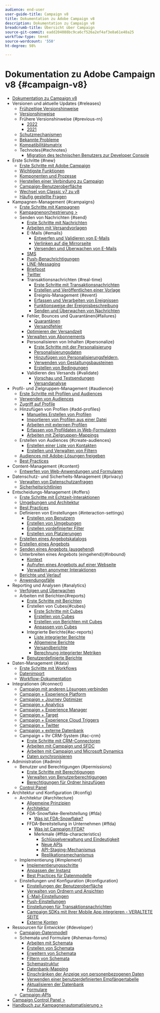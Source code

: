 ```yaml
---
audience: end-user
user-guide-title: Campaign v8
title: Dokumentation zu Adobe Campaign v8
description: Dokumentation zu Campaign v8
breadcrumb-title: Übersicht über Campaign
source-git-commit: eadd204088bc9ca6cf526a2ef4af3e8a61e48a25
workflow-type: tm+mt
source-wordcount: '550'
ht-degree: 98%

---
```



# Dokumentation zu Adobe Campaign v8 {#campaign-v8}

+ [Dokumentation zu Campaign v8](campaign-home.md)
+ Versionen und aktuelle Updates {#releases}
   + [Frühzeitige Versionshinweise](start/e-release-notes.md)
   + [Versionshinweise](start/release-notes.md)
   + Frühere Versionshinweise {#previous-rn}
      + [2022](start/release-notes-2022.md)
      + [2021](start/release-notes-2021.md)
   + [Schutzmechanismen](start/ac-guardrails.md)
   + [Bekannte Probleme](start/known-issues.md)
   + [Kompatibilitätsmatrix](start/compatibility-matrix.md)
   + Technotes{#technotes}
      + [Migration des technischen Benutzers zur Developer Console](start/ims-migration.md)
+ Erste Schritte {#new}
   + [Erste Schritte mit Adobe Campaign](start/get-started.md)
   + [Wichtigste Funktionen](start/whats-new.md)
   + [Komponenten und Prozesse](start/ac-components.md)
   + [Herstellen einer Verbindung zu Campaign](start/connect.md)
   + [Campaign-Benutzeroberfläche](start/campaign-ui.md)
   + [Wechsel von Classic v7 zu v8](start/v7-to-v8.md)
   + [Häufig gestellte Fragen](start/campaign-faq.md)
+ Kampagnen-Management {#campaigns}
   + [Erste Schritte mit Kampagnen](start/campaigns.md)
   + [Kampagnenorchestrierung >](https://experienceleague.adobe.com/docs/campaign/automation/campaign-orchestration/set-up-campaigns.html?lang=de)
   + Senden von Nachrichten {#send}
      + [Erste Schritte mit Nachrichten](start/create-message.md)
      + [Arbeiten mit Versandvorlagen](send/create-templates.md)
      + E-Mails {#emails}
         + [Entwerfen und Validieren von E-Mails](send/email.md)
         + [Verlinken auf die Mirrorseite](send/mirror-page.md)
         + [Versenden und Überwachen von E-Mails](send/send.md)
      + [SMS](send/sms.md)
      + [Push-Benachrichtigungen ](send/push.md)
      + [LINE-Messaging](send/line.md)
      + [Briefpost](send/direct-mail.md)
      + [Twitter](send/twitter.md)
      + Transaktionsnachrichten {#real-time}
         + [Erste Schritte mit Transaktionsnachrichten](send/transactional.md)
         + [Erstellen und Veröffentlichen einer Vorlage](send/transactional-template.md)
         + Ereignis-Management {#event}
         + [Erfassen und Verarbeiten von Ereignissen](send/event-processing.md)
         + [Funktionsweise der Ereignisbeschreibung](send/event-description.md)
         + [Senden und Überwachen von Nachrichten](send/delivery-execution.md)
      + Fehler, Bounces und Quarantänen{#failures}
         + [Quarantänen](send/quarantines.md)
         + [Versandfehler](send/delivery-failures.md)
      + [Optimieren der Versandzeit](send/predictive.md)
      + [Verwalten von Abonnements](start/subscriptions.md)
      + Personalisieren von Inhalten {#personalize}
         + [Erste Schritte mit der Personalisierung](send/personalize.md)
         + [Personalisierungsdaten](send/personalization-data.md)
         + [Hinzufügen von Personalisierungsfeldern,](send/personalization-fields.md)
         + [Verwenden von Gestaltungsbausteinen](send/personalization-blocks.md)
         + [Erstellen von Bedingungen](send/conditions.md)
      + Validieren des Versands {#validate}
         + [Vorschau und Testsendungen](send/preview-and-proof.md)
         + [Versandanalyse](send/delivery-analysis.md)
+ Profil- und Zielgruppen-Management {#audience}
   + [Erste Schritte mit Profilen und Audiences](audiences/gs-audiences.md)
   + [Verwenden von Audiences](start/audiences.md)
   + [Zugriff auf Profile](audiences/view-profiles.md)
   + Hinzufügen von Profilen {#add-profiles}
      + [Manuelles Erstellen von Profilen](audiences/create-profiles.md)
      + [Importieren von Profilen aus einer Datei](audiences/import-profiles.md)
      + [Arbeiten mit externen Profilen](audiences/external-profiles.md)
      + [Erfassen von Profildaten in Web-Formularen](audiences/collect-profiles.md)
      + [Arbeiten mit Zielgruppen-Mappings](audiences/target-mappings.md)
   + Erstellen von Audiences {#create-audiences}
      + [Erstellen einer Liste von Kontakten](audiences/create-audiences.md)
      + [Erstellen und Verwalten von Filtern](audiences/create-filters.md)
   + [Audiences mit Adobe-Lösungen freigeben](start/shared-audiences.md)
   + [Best Practices](audiences/audiences-best-practices.md)
+ Content-Management {#content}
   + [Entwerfen von Web-Anwendungen und Formularen](dev/webapps.md)
+ Datenschutz- und Sicherheits-Management {#privacy}
   + [Verwalten von Datenschutzanfragen](start/privacy.md)
   + [Sicherheitsrichtlinien](config/security.md)
+ Entscheidungs-Management {#offers}
   + [Erste Schritte mit Echtzeit-Interaktionen](interaction/interaction.md)
   + [Umgebungen und Architektur](interaction/interaction-architecture.md)
   + [Best Practices](interaction/interaction-best-practices.md)
   + Definieren von Einstellungen {#interaction-settings}
      + [Erstellen von Benutzern](interaction/interaction-operators.md)
      + [Erstellen von Umgebungen](interaction/interaction-env.md)
      + [Erstellen vordefinierter Filter](interaction/interaction-predefined-filters.md)
      + [Erstellen von Platzierungen](interaction/interaction-offer-spaces.md)
   + [Erstellen eines Angebotskatalogs](interaction/interaction-offer-catalog.md)
   + [Erstellen eines Angebots](interaction/interaction-offer.md)
   + [Senden eines Angebots    (ausgehend)](interaction/interaction-send-offers.md)
   + Unterbreiten eines Angebots (eingehend){#inbound}
      + [Kontext](interaction/interaction-present-offers.md)
      + [Aufrufen eines Angebots auf einer Webseite](interaction/interaction-integration.md)
      + [Verwalten anonymer Interaktionen](interaction/anonymous-interactions.md)
   + [Berichte und Verlauf](interaction/interaction-tracking.md)
   + [Anwendungsfälle](interaction/interaction-use-cases.md)
+ Reporting und Analysen {#analytics}
   + [Verfolgen und Überwachen](start/tracking.md)
   + Arbeiten mit Berichten{#reports}
      + [Erste Schritte mit Berichten](reporting/gs-reporting.md)
      + Erstellen von Cubes{#cubes}
         + [Erste Schritte mit Cubes](reporting/gs-cubes.md)
         + [Erstellen von Cubes](reporting/cube-indicators.md)
         + [Erstellen von Berichten mit Cubes](reporting/cube-tables.md)
         + [Anpassen von Cubes](reporting/customize-cubes.md)
      + Integrierte Berichte{#ac-reports}
         + [Liste integrierter Berichte](reporting/built-in-reports.md)
         + [Allgemeine Berichte](reporting/global-reports.md)
         + [Versandberichte](reporting/delivery-reports.md)
         + [Berechnung integrierter Metriken](reporting/metrics-calculation.md)
      + [Benutzerdefinierte Berichte](reporting/custom-reports.md)
+ Daten-Management {#data}
   + [Erste Schritte mit Workflows](config/workflows.md)
   + [Datenimport](start/import.md)
   + [Workflow-Dokumentation](https://experienceleague.adobe.com/docs/campaign/automation/workflows/introduction/about-workflows.html?lang=de)
+ Integrationen {#connect}
   + [Campaign mit anderen Lösungen verbinden](connect/integration.md)
   + [Campaign + Experience Platform](connect/ac-aep.md)
   + [Campaign + Journey Optimizer](connect/ac-ajo.md)
   + [Campaign + Analytics](connect/ac-aa.md)
   + [Campaign + Experience Manager](connect/ac-aem.md)
   + [Campaign + Target](connect/ac-at.md)
   + [Campaign + Experience Cloud Triggers](connect/ac-triggers.md)
   + [Campaign + Twitter](connect/ac-tw.md)
   + [Campaign + externe Datenbank](connect/fda.md)
   + Campaign + Ihr CRM-System   {#ac-crm}
      + [Erste Schritte mit CRM-Connectoren](connect/crm.md)
      + [Arbeiten mit Campaign und SFDC](connect/ac-sfdc.md)
      + [Arbeiten mit Campaign und Microsoft Dynamics](connect/ac-ms-dyn.md)
      + [Daten synchronisieren](connect/crm-data-sync.md)
+ Administration {#admin}
   + Benutzer und Berechtigungen {#permissions}
      + [Erste Schritte mit Berechtigungen](start/gs-permissions.md)
      + [Verwalten von Benutzerberechtigungen](start/manage-permissions.md)
      + [Berechtigungen für Ordner hinzufügen](start/folder-permissions.md)
   + [Control Panel](config/self-service.md)
+ Architektur und Konfiguration {#config}
   + Architektur {#architecture}
      + [Allgemeine Prinzipien](architecture/general-architecture.md)
      + [Architektur](architecture/architecture.md)
      + FDA-Snowflake-Bereitstellung {#fda}
         + [Was ist FDA-Snowflake?](architecture/fda-deployment.md)
      + FFDA-Bereitstellung in Unternehmen {#ffda}
         + [Was ist Campaign FFDA?](architecture/enterprise-deployment.md)
         + Merkmale {#ffda-characteristics}
            + [Schlüsselverwaltung und Eindeutigkeit](architecture/keys.md)
            + [Neue APIs](architecture/new-apis.md)
            + [API-Staging-Mechanismus](architecture/staging.md)
            + [Replikationsmechanismus](architecture/replication.md)
   + Implementierung {#implement}
      + [Implementierungsschritte](start/implement.md)
      + [Anpassen der Instanz](dev/customize.md)
      + [Best Practices für Datenmodelle](dev/datamodel-best-practices.md)
   + Einstellungen und Konfiguration {#configuration}
      + [Einstellungen der Benutzeroberfläche](config/ui-settings.md)
      + [Verwalten von Ordnern und Ansichten](audiences/folders-and-views.md)
      + [E-Mail-Einstellungen](config/email-settings.md)
      + [Push-Einstellungen](config/push-settings.md)
      + [Einstellungen für Transaktionsnachrichten](config/transactional-msg-settings.md)
      + [Campaign SDKs mit Ihrer Mobile App integrieren - VERALTETE SEITE](config/push-config.md)
      + [Externe Konten](config/external-accounts.md)
+ Ressourcen für Entwickler {#developer}
   + [Campaign-Datenmodell](dev/datamodel.md)
   + Schemata und Formulare {#shemas-forms}
      + [Arbeiten mit Schemata](dev/schemas.md)
      + [Erstellen von Schemata](dev/create-schema.md)
      + [Erweitern von Schemata](dev/extend-schema.md)
      + [Filtern von Schemata](dev/filter-schema.md)
      + [Schemastruktur](dev/schema-structure.md)
      + [Datenbank-Mapping](dev/database-mapping.md)
      + [Einschränken der Anzeige von personenbezogenen Daten](dev/restrict-pi-view.md)
      + [Verwenden einer benutzerdefinierten Empfängertabelle](dev/custom-recipient.md)
      + [Aktualisieren der Datenbank](dev/update-database-structure.md)
      + [Formulare](dev/forms.md)
   + [Campaign-APIs](dev/api.md)
+ [Campaign Control Panel >](https://experienceleague.adobe.com/docs/control-panel/using/control-panel-home.html?lang=de)
+ [Handbuch zur Kampagnenautomatisierung >](https://experienceleague.adobe.com/docs/campaign/automation/home.html?lang=de)
